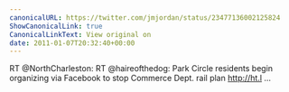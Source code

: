 ```yaml
---
canonicalURL: https://twitter.com/jmjordan/status/23477136002125824
ShowCanonicalLink: true
CanonicalLinkText: View original on
date: 2011-01-07T20:32:40+00:00
---
```

RT @NorthCharleston: RT @haireofthedog: Park Circle residents begin organizing via Facebook to stop Commerce Dept. rail plan http://ht.l ...